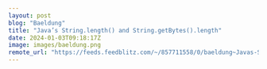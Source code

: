```yaml
---
layout: post
blog: "Baeldung"
title: "Java’s String.length() and String.getBytes().length"
date: 2024-01-03T09:18:17Z
image: images/baeldung.png
remote_url: "https://feeds.feedblitz.com/~/857711558/0/baeldung~Javas-Stringlength-and-StringgetByteslength"
---
```

